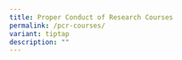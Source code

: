 ```yaml
---
title: Proper Conduct of Research Courses
permalink: /pcr-courses/
variant: tiptap
description: ""
---
```

